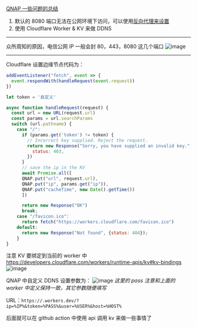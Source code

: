 [QNAP 一些问题的总结](https://github.com/bxb100/blog/issues/9)

1. 默认的 8080 端口无法在公网环境下访问，可以使用[反向代理来设置](#issuecomment-1017306273)
2. 使用 Cloudflare Worker & KV 来做 DDNS

---

<a id="issuecomment-1017306273"></a>
众所周知的原因，电信公网 IP 一般会封 80，443，8080 这几个端口
![image](https://user-images.githubusercontent.com/20685961/150316729-9aff6b84-c564-4994-85b0-4f24803bac1c.png)


---

<a id="issuecomment-1017428570"></a>
Cloudflare 设置边缘节点代码为： 
```javascript
addEventListener("fetch", event => {
  event.respondWith(handleRequest(event.request))
})

let token = '自定义'

async function handleRequest(request) {
  const url = new URL(request.url)
  const params = url.searchParams
  switch (url.pathname) {
    case "/":
      if (params.get('token') != token) {
        // Incorrect key supplied. Reject the request.
        return new Response("Sorry, you have supplied an invalid key.", {
          status: 403,
        })
      }
      // save the ip in the KV
      await Promise.all([
      QNAP.put("url", request.url),
      QNAP.put("ip", params.get("ip")),
      QNAP.put("cacheTime", new Date().getTime())
      ])

      return new Response("OK")
      break;
    case "/favicon.ico":
      return fetch("https://workers.cloudflare.com/favicon.ico")
    default:
      return new Response("Not found", {status: 404});
    }
}
```

注意 KV 要绑定到当前的 worker 中 https://developers.cloudflare.com/workers/runtime-apis/kv#kv-bindings
![image](https://user-images.githubusercontent.com/20685961/150333993-0e10898d-5eba-4f66-a6a2-844031830a7a.png)

QNAP 中自定义 DDNS 设置参数为： 
![image](https://user-images.githubusercontent.com/20685961/150334211-6c4b06c4-1f34-4439-81dd-92f2ade19456.png)
*这里的 pass 注意和上面的 worker 中定义保持一致，其它参数随便填写*

URL：`https://.workers.dev/?ip=%IP%&token=%PASS%&user=%USER%&host=%HOST%`

后面就可以在 github action 中使用 api 调用 kv 来做一些事情了